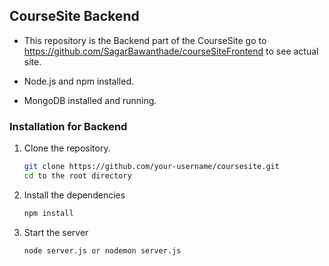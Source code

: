 ## CourseSite Backend
- This repository is the Backend part of the CourseSite go to https://github.com/SagarBawanthade/courseSiteFrontend to see actual site.

- Node.js and npm installed.
- MongoDB installed and running.

### Installation for Backend

1. Clone the repository.
   ```bash
   git clone https://github.com/your-username/coursesite.git
   cd to the root directory
2. Install the dependencies
   ```bash
   npm install
3. Start the server
   ```bash
   node server.js or nodemon server.js
   
   


